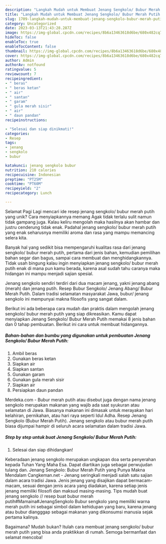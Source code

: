 ```yaml
---
description: "Langkah Mudah untuk Membuat Jenang Sengkolo/ Bubur Merah Putih yang Lezat, Enak"
title: "Langkah Mudah untuk Membuat Jenang Sengkolo/ Bubur Merah Putih yang Lezat, Enak"
slug: 1709-langkah-mudah-untuk-membuat-jenang-sengkolo-bubur-merah-putih-yang-lezat-enak
category: Uncategorized
date: 2023-03-13T21:43:28.287Z
image: https://img-global.cpcdn.com/recipes/8b6a13463618d6be/680x482cq70/jenang-sengkolo-bubur-merah-putih-foto-resep-utama.jpg
hideToc: false
enableToc: true
enableTocContent: false
thumbnail: https://img-global.cpcdn.com/recipes/8b6a13463618d6be/680x482cq70/jenang-sengkolo-bubur-merah-putih-foto-resep-utama.jpg
cover: https://img-global.cpcdn.com/recipes/8b6a13463618d6be/680x482cq70/jenang-sengkolo-bubur-merah-putih-foto-resep-utama.jpg
author: Admin
authorAv: notfound
ratingvalue: 5
reviewcount: 7
recipeingredient:
- " beras"
- " beras ketan"
- " air"
- " santan"
- " garam"
- " gula merah sisir"
- " air"
- " daun pandan"
recipeinstructions:

- "Selesai dan siap dinikmati!"
categories:
- Resep
tags:
- jenang
- sengkolo
- bubur

katakunci: jenang sengkolo bubur 
nutrition: 210 calories
recipecuisine: Indonesian
preptime: "PT25M"
cooktime: "PT60M"
recipeyield: "2"
recipecategory: Lunch

---
```



Selamat Pagi Lagi mencari ide resep jenang sengkolo/ bubur merah putih yang unik? Cara menyiapkannya memang Agak tidak terlalu sulit namun tidak gampang juga. Kalau keliru mengolah maka hasilnya akan hambar dan justru cenderung tidak enak. Padahal jenang sengkolo/ bubur merah putih yang enak seharusnya memiliki aroma dan rasa yang mampu memancing selera kita.


Banyak hal yang sedikit bisa mempengaruhi kualitas rasa dari jenang sengkolo/ bubur merah putih, pertama dari jenis bahan, kemudian pemilihan bahan segar dan bagus, sampai cara membuat dan menghidangkannya. Tidak usah bingung kalau ingin menyiapkan jenang sengkolo/ bubur merah putih enak di mana pun kamu berada, karena asal sudah tahu caranya maka hidangan ini mampu menjadi sajian spesial.

Jenang sengkolo sendiri terdiri dari dua macam jenang, yakni jenang abang (merah) dan jenang putih. Resep Bubur Sengkolo/ Jenang Abang/ Bubur Merah Putih. Dalam tradisi selamatan masyarakat Jawa, bubur/ jenang sengkolo ini mempunyai makna filosofis yang sangat dalam.


Berikut ini ada beberapa cara mudah dan praktis dalam mengolah jenang sengkolo/ bubur merah putih yang siap dikreasikan. Kamu dapat menyiapkan Jenang Sengkolo/ Bubur Merah Putih memakai 8 jenis bahan dan 0 tahap pembuatan. Berikut ini cara untuk membuat hidangannya.

<!--inarticleads1-->

##### Bahan-bahan dan bumbu yang digunakan untuk pembuatan Jenang Sengkolo/ Bubur Merah Putih:

1. Ambil  beras
1. Gunakan  beras ketan
1. Siapkan  air
1. Siapkan  santan
1. Gunakan  garam
1. Gunakan  gula merah sisir
1. Siapkan  air
1. Persiapkan  daun pandan


Merdeka.com - Bubur merah putih atau disebut juga dengan nama jenang sengkolo merupakan makanan yang wajib ada saat syukuran atau selamatan di Jawa. Biasanya makanan ini dimasak untuk merayakan hari kelahiran, pernikahan, atau hari raya seperti Idul Adha. Resep Jenang Sengkolo (Bubur Merah Putih). Jenang sengkolo atau bubur merah putih biasa dijumpai hampir di seluruh acara selamatan dalam tradisi Jawa. 

<!--inarticleads2-->

##### Step by step untuk buat Jenang Sengkolo/ Bubur Merah Putih:


1. Selesai dan siap dihidangkan!

Keberadaan jenang sengkolo merupakan ungkapan doa serta penyerahan kepada Tuhan Yang Maha Esa. Dapat diartikan juga sebagai perwujudan tulang dan. Jenang Sengkolo: Bubur Merah Putih yang Punya Makna Mendalam Cangkeman.net - Jenang seringkali menjadi salah satu sajian dalam acara tradisi Jawa. Jenis jenang yang disajikan dapat bermacam-macam, sesuai dengan jenis acara yang diadakan, karena setiap jenis jenang memiliki filosofi dan maksud masing-masing. Tips mudah buat jenang sengkolo // resep buat bubur merah putih#Mamaina#JenangSengkolo Bubur sengkolo yang memiliki warna merah putih ini sebagai simbol dalam kehidupan yang baru, karena jenang atau bubur diangggap sebagai makanan yang dikonsumsi manusia sejak pertama kalinya. 

Bagaimana? Mudah bukan? Itulah cara membuat jenang sengkolo/ bubur merah putih yang bisa anda praktikkan di rumah. Semoga bermanfaat dan selamat mencoba!
